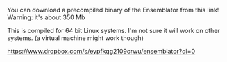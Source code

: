 You can download a precompiled binary of the Ensemblator from this link!
Warning: it's about 350 Mb

This is compiled for 64 bit Linux systems. I'm not sure it will work on other systems. (a virtual machine might work though)


https://www.dropbox.com/s/eypfkqg2109crwu/ensemblator?dl=0
